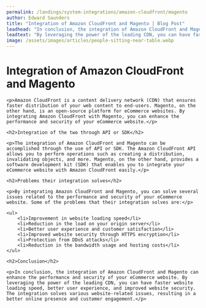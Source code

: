 ```yaml
---
permalink: /landings/system-integrations/amazon-cloudfront/magento
author: Edward Saunders
title: "Integration of Amazon CloudFront and Magento | Blog Post"
leadhead: "In conclusion, the integration of Amazon CloudFront and Magento can enhance the performance and security of your eCommerce website"
leadtext: "By leveraging the power of the leading CDN, you can have faster website loading speed, better user experience, and improved website security. The integration solves various website-related issues, resulting in a better online presence and customer engagement."
image: /assets/images/articles/people-sitting-near-table.webp
---
```

<div class="arttext">	<h1>Integration of Amazon CloudFront and Magento</h1>

	<p>Amazon CloudFront is a content delivery network (CDN) that ensures faster distribution of your web content to end-users. Magento, on the other hand, is an open-source platform for eCommerce websites. By integrating Amazon CloudFront with Magento, you can enhance the performance and security of your eCommerce website.</p>

	<h2>Integration of the two through API or SDK</h2>

	<p>The integration of Amazon CloudFront and Magento can be accomplished through the use of API or SDK. The Amazon CloudFront API allows you to perform operations such as creating a distribution, invalidating objects, and more. Magento, on the other hand, provides a software development kit (SDK) that enables you to integrate your eCommerce website with Amazon CloudFront easily.</p>

	<h2>Problems their integration solves</h2>

	<p>By integrating Amazon CloudFront and Magento, you can solve several issues related to the performance and security of your eCommerce website. Some of the problems that their integration solves are:</p>

	<ul>
		<li>Improvement in website loading speed</li>
		<li>Reduction in the load on your origin server</li>
		<li>Better user experience and customer satisfaction</li>
		<li>Improved website security through HTTPS encryption</li>
		<li>Protection from DDoS attacks</li>
		<li>Reduction in the bandwidth usage and hosting costs</li>
	</ul>

	<h2>Conclusion</h2>

	<p>In conclusion, the integration of Amazon CloudFront and Magento can enhance the performance and security of your eCommerce website. By leveraging the power of the leading CDN, you can have faster website loading speed, better user experience, and improved website security. The integration solves various website-related issues, resulting in a better online presence and customer engagement.</p> 

</div>